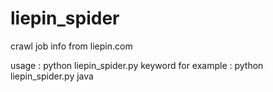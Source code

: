# liepin_spider
crawl job info from liepin.com

usage : 
     python liepin_spider.py keyword
     for example : python liepin_spider.py java
